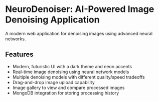 # NeuroDenoiser: AI-Powered Image Denoising Application

A modern web application for denoising images using advanced neural networks.

## Features

- Modern, futuristic UI with a dark theme and neon accents
- Real-time image denoising using neural network models
- Multiple denoising models with different quality/speed tradeoffs
- Drag-and-drop image upload capability
- Image gallery to view and compare processed images
- MongoDB integration for storing processing history
